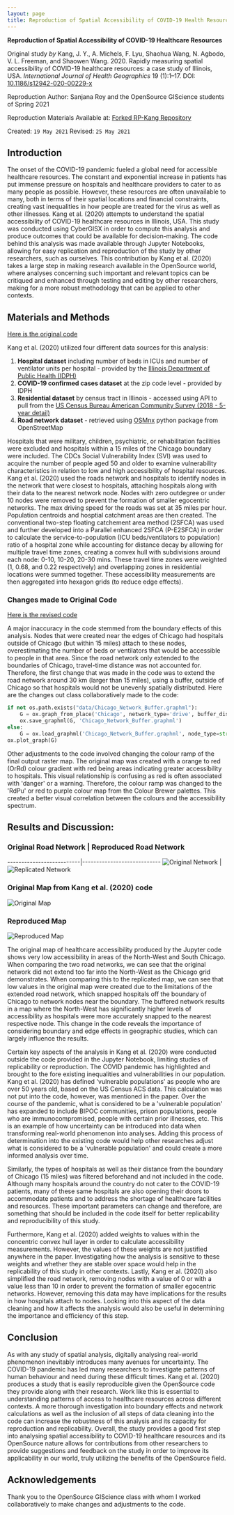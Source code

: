```yaml
---
layout: page
title: Reproduction of Spatial Accessibility of COVID-19 Health Resources
---
```


**Reproduction of Spatial Accessibility of COVID-19 Healthcare Resources**

Original study *by* Kang, J. Y., A. Michels, F. Lyu, Shaohua Wang, N. Agbodo, V. L. Freeman, and Shaowen Wang. 2020. Rapidly measuring spatial accessibility of COVID-19 healthcare resources: a case study of Illinois, USA. *International Journal of Health Geographics* 19 (1):1–17. DOI: [10.1186/s12942-020-00229-x](https://ij-healthgeographics.biomedcentral.com/articles/10.1186/s12942-020-00229-x)

Reproduction Author: Sanjana Roy and the OpenSource GIScience students of Spring 2021

Reproduction Materials Available at: [Forked RP-Kang Repository](https://github.com/sanjana-roy/RP-Kang)

Created: `19 May 2021`
Revised: `25 May 2021`


## Introduction

The onset of the COVID-19 pandemic fueled a global need for accessible healthcare resources. The constant and exponential increase in patients has put immense pressure on hospitals and healthcare providers to cater to as many people as possible. However, these resources are often unavailable to many, both in terms of their spatial locations and financial constraints, creating vast inequalities in how people are treated for the virus as well as other illnesses. Kang et al. (2020) attempts to understand the spatial accessibility of COVID-19 healthcare resources in Illinois, USA. This study was conducted using CyberGISX in order to compute this analysis and produce outcomes that could be available for decision-making. The code behind this analysis was made available through Jupyter Notebooks, allowing for easy replication and reproduction of the study by other researchers, such as ourselves. This contribution by Kang et al. (2020) takes a large step in making research available in the OpenSource world, where analyses concerning such important and relevant topics can be critiqued and enhanced through testing and editing by other researchers, making for a more robust methodology that can be applied to other contexts.


## Materials and Methods

[Here is the original code](COVID-19Acc.ipynb)

Kang et al. (2020) utilized four different data sources for this analysis:
1. **Hospital dataset** including number of beds in ICUs and number of ventilator units per hospital - provided by the [Illinois Department of Public Health (IDPH)](https://hifld-geoplatform.opendata.arcgis.com/datasets/hospitals/explore)
2. **COVID-19 confirmed cases dataset** at the zip code level - provided by IDPH
3. **Residential dataset** by census tract in Illinois - accessed using API to pull from the [US Census Bureau American Community Survey (2018 - 5-year detail)](https://data.census.gov/cedsci/deeplinks?url=https%3A%2F%2Ffactfinder.census.gov%2F&tid=GOVSTIMESERIES.CG00ORG01)
4. **Road network dataset** - retrieved using [OSMnx](https://github.com/gboeing/osmnx) python package from OpenStreetMap

Hospitals that were military, children, psychiatric, or rehabilitation facilities were excluded and hospitals within a 15 miles of the Chicago boundary were included. The CDCs Social Vulnerability Index (SVI) was used to acquire the number of people aged 50 and older to examine vulnerability characteristics in relation to low and high accessibility of hospital resources. Kang et al. (2020) used the roads network and hospitals to identify nodes in the network that were closest to hospitals, attaching hospitals along with their data to the nearest network node. Nodes with zero outdegree or under 10 nodes were removed to prevent the formation of smaller egocentric networks. The max driving speed for the roads was set at 35 miles per hour. Population centroids and hosptial catchment areas are then created. The conventional two-step floating catchement area method (2SFCA) was used and further developed into a Parallel enhanced 2SFCA (P-E2SFCA) in order to calculate the service-to-population (ICU beds/ventilators to population) ratio of a hospital zone while accounting for distance decay by allowing for multiple travel time zones, creating a convex hull with subdivisions around each node: 0-10, 10-20, 20-30 mins. These travel time zones were weighted (1, 0.68, and 0.22 respectively) and overlapping zones in residential locations were summed together. These accessibility measurements are then aggregated into hexagon grids (to reduce edge effects).

### Changes made to Original Code

[Here is the revised code](COVID-19AccEdited.ipynb)

A major inaccuracy in the code stemmed from the boundary effects of this analysis. Nodes that were created near the edges of Chicago had hospitals outside of Chicago (but within 15 miles) attach to these nodes, overestimating the number of beds or ventilators that would be accessible to people in that area. Since the road network only extended to the boundaries of Chicago, travel-time distance was not accounted for. Therefore, the first change that was made in the code was to extend the road network around 30 km (larger than 15 miles), using a buffer, outside of Chicago so that hospitals would not be unevenly spatially distributed. Here are the changes out class collaboratively made to the code:

``` python
if not os.path.exists("data/Chicago_Network_Buffer.graphml"):
    G = ox.graph_from_place('Chicago', network_type='drive', buffer_dist = 30000)
    ox.save_graphml(G, 'Chicago_Network_Buffer.graphml')
else:
    G = ox.load_graphml('Chicago_Network_Buffer.graphml', node_type=str)
ox.plot_graph(G)
```

Other adjustments to the code involved changing the colour ramp of the final output raster map. The original map was created with a orange to red (OrRd) colour gradient with red being areas indicating greater accessibility to hospitals. This visual relationship is confusing as red is often associated with 'danger' or a warning. Therefore, the colour ramp was changed to the 'RdPu' or red to purple colour map from the Colour Brewer palettes. This created a better visual correlation between the colours and the accessibility spectrum.


## Results and Discussion:

### Original Road Network | Reproduced Road Network
--------------------------|----------------------------
![Original Network](assets/original_roadnetwork.png) | ![Replicated Network](assets/replication_roadnetwork.png)

### Original Map from Kang et al. (2020) code
![Original Map](assets/original_map2.png)

### Reproduced Map
![Reproduced Map](assets/replication_map2.png)


The original map of healthcare accessibility produced by the Jupyter code shows very low accessibility in areas of the North-West and South Chicago. When comparing the two road networks, we can see that the original network did not extend too far into the North-West as the Chicago grid demonstrates. When comparing this to the replicated map, we can see that low values in the original map were created due to the limitations of the extended road network, which snapped hospitals off the boundary of Chicago to network nodes near the boundary. The buffered network results in a map where the North-West has significantly higher levels of accessibility as hospitals were more accurately snapped to the nearest respective node. This change in the code reveals the importance of considering boundary and edge effects in geographic studies, which can largely influence the results.

Certain key aspects of the analysis in Kang et al. (2020) were conducted outside the code provided in the Jupyter Notebook, limiting studies of replicability or reproduction. The COVID pandemic has highlighted and brought to the fore existing inequalities and vulnerabilities in our population. Kang et al. (2020) has defined 'vulnerable populations' as people who are over 50 years old, based on the US Census ACS data. This calculation was not put into the code, however, was mentioned in the paper. Over the course of the pandemic, what is considered to be a 'vulnerable population' has expanded to include BIPOC communities, prison populations, people who are immunocompromised, people with certain prior illnesses, etc. This is an example of how uncertainty can be introduced into data when transforming real-world phenomenon into analyses. Adding this process of determination into the existing code would help other researches adjust what is considered to be a 'vulnerable population' and could create a more informed analysis over time.

Similarly, the types of hospitals as well as their distance from the boundary of Chicago (15 miles) was filtered beforehand and not included in the code. Although many hospitals around the country do not cater to the COVID-19 patients, many of these same hospitals are also opening their doors to accommodate patients and to address the shortage of healthcare facilities and resources. These important parameters can change and therefore, are something that should be included in the code itself for better replicability and reproducibility of this study.

Furthermore, Kang et al. (2020) added weights to values within the concentric convex hull layer in order to calculate accessibility measurements. However, the values of these weights are not justified anywhere in the paper. Investigating how the analysis is sensitive to these weights and whether they are stable over space would help in the replicability of this study in other contexts. Lastly, Kang er al. (2020) also simplified the road network, removing nodes with a value of 0 or with a value less than 10 in order to prevent the formation of smaller egocentric networks. However, removing this data may have implications for the results in how hospitals attach to nodes. Looking into this aspect of the data cleaning and how it affects the analysis would also be useful in determining the importance and efficiency of this step.

## Conclusion

As with any study of spatial analysis, digitally analysing real-world phenomenon inevitably introduces many avenues for uncertainty. The COVID-19 pandemic has led many researchers to investigate patterns of human behaviour and need during these difficult times. Kang et al. (2020) produces a study that is easily reproducible given the OpenSource code they provide along with their research. Work like this is essential to understanding patterns of access to healthcare resources across different contexts. A more thorough investigation into boundary effects and network calculations as well as the inclusion of all steps of data cleaning into the code can increase the robustness of this analysis and its capacity for reproduction and replicability. Overall, the study provides a good first step into analysing spatial accessibility to COVID-19 healthcare resources and its OpenSource nature allows for contributions from other researchers to provide suggestions and feedback on the study in order to improve its applicability in our world, truly utilizing the benefits of the OpenSource field.

## Acknowledgements

Thank you to the OpenSource GIScience class with whom I worked collaboratively to make changes and adjustments to the code.
